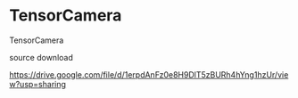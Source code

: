 # TensorCamera
TensorCamera

source download

https://drive.google.com/file/d/1erpdAnFz0e8H9DlT5zBURh4hYng1hzUr/view?usp=sharing
